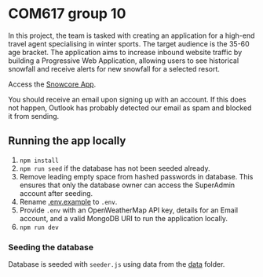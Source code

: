 # COM617 group 10
In this project, the team is tasked with creating an application for a high-end travel agent specialising in winter sports. The target audience is the 35-60 age bracket. The application aims to increase inbound website traffic by building a Progressive Web Application, allowing users to see historical snowfall and receive alerts for new snowfall for a selected resort.

Access the [Snowcore App](https://snowcore.herokuapp.com/).

You should receive an email upon signing up with an account. If this does not happen, Outlook has probably detected our email as spam and blocked it from sending.

## Running the app locally
1. `npm install`
2. `npm run seed` if the database has not been seeded already.
3. Remove leading empty space from hashed passwords in database. This ensures that only the database owner can access the SuperAdmin account after seeding.
4. Rename [.env.example](.env.example) to `.env`. 
5. Provide `.env` with an OpenWeatherMap API key, details for an Email account, and a valid MongoDB URI to run the application locally.
5. `npm run dev`

### Seeding the database
Database is seeded with `seeder.js` using data from the [data](/data) folder.


